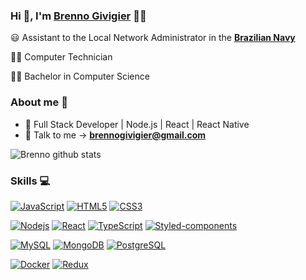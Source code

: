 
### Hi 👋, I'm [Brenno Givigier](https://www.linkedin.com/in/brenno-givigier/) 👨‍💻



:smiley: Assistant to the Local Network Administrator in the **[Brazilian Navy](https://www.marinha.mil.br/)** 

👨‍🎓 Computer Technician

👨‍🎓 Bachelor in Computer Science

### About me :eyes:

- :dart: Full Stack Developer | Node.js | React | React Native
- :e-mail: Talk to me -> **[brennogivigier@gmail.com](mailto://brennogivigier@gmail.com)**

![Brenno github stats](https://github-readme-stats.vercel.app/api?username=brennogf&show_icons=true&hide_border=true)

### Skills :computer:

[![JavaScript](https://img.shields.io/badge/-JavaScript-black?style=flat&logo=javascript&link=https://github.com/brennogf)](https://github.com/brennogf) [![HTML5](https://img.shields.io/badge/-HTML5-E34F26?style=flat&logo=html5&logoColor=white&link=https://github.com/brennogf)](https://github.com/brennogf) [![CSS3](https://img.shields.io/badge/-CSS3-1572B6?style=flat&logo=css3&link=https://github.com/brennogf)](https://github.com/brennogf) 

[![Nodejs](https://img.shields.io/badge/-Nodejs-black?style=flat&logo=Node.js&link=https://github.com/brennogf)](https://github.com/brennogf) [![React](https://img.shields.io/badge/-React-black?style=flat&logo=react&link=https://github.com/brennogf)](https://github.com/brennogf) [![TypeScript](https://img.shields.io/badge/-TypeScript-007ACC?style=flat-square&logo=typescript&link=https://github.com/brennogf/)](https://github.com/brennogf/) [![Styled-components](https://img.shields.io/badge/-Styled%20Components-pink?style=flat-square&logo=styled-components)](https://github.com/brennogf/)

[![MySQL](https://img.shields.io/badge/-MySQL-black?style=flat&logo=mysql&link=https://github.com/brennogf)](https://github.com/brennogf) [![MongoDB](https://img.shields.io/badge/-MongoDB-black?style=flat-square&logo=mongodb&link=https://github.com/brennogf/)](https://github.com/brennogf/)
[![PostgreSQL](https://img.shields.io/badge/-PostgreSQL-336791?style=flat-square&logo=postgresql&link=https://github.com/brennogf/)](https://github.com/brennogf/)

[![Docker](https://img.shields.io/badge/-Docker-black?style=flat&logo=docker&link=https://github.com/brennogf)](https://github.com/brennogf) [![Redux](https://img.shields.io/badge/-Redux-764ABC?style=flat-square&logo=redux&link=https://github.com/brennogf/)](https://github.com/brennogf/)
